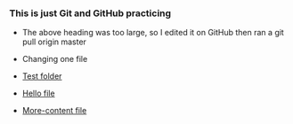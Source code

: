 ### This is just Git and GitHub practicing

- The above heading was too large, so I edited it on GitHub then ran a git pull origin master
- Changing one file

- [Test folder](test/)
- [Hello file](test/hello.md)
- [More-content file](test/more-content.md)

